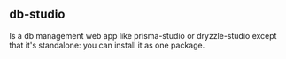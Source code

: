 ## db-studio

Is a db management web app like prisma-studio or dryzzle-studio except that it's
standalone: you can install it as one package.
